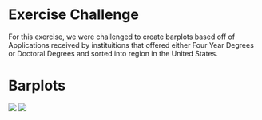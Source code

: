 # Exercise Challenge
For this exercise, we were challenged to create barplots based off of Applications received by instituitions that offered either Four Year Degrees or Doctoral Degrees and sorted into region in the United States.

# Barplots
<img src="https://raw.githubusercontent.com/VictorGedeck/data100/master/DocColls.png">
<img src="https://raw.githubusercontent.com/VictorGedeck/data100/master/fouryrcolls.png">
